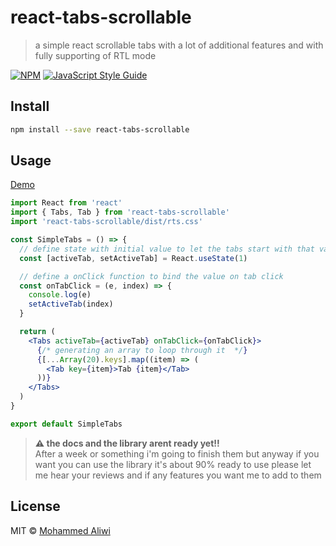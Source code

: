 # react-tabs-scrollable

> a simple react scrollable tabs with a lot of additional features and with fully supporting of RTL mode

[![NPM](https://img.shields.io/npm/v/react-tabs-scrollable.svg)](https://www.npmjs.com/package/react-tabs-scrollable) [![JavaScript Style Guide](https://img.shields.io/badge/code_style-standard-brightgreen.svg)](https://standardjs.com)

## Install

```bash
npm install --save react-tabs-scrollable
```

## Usage

[Demo](https://react-nav-tabs.vercel.app/)

```jsx
import React from 'react'
import { Tabs, Tab } from 'react-tabs-scrollable'
import 'react-tabs-scrollable/dist/rts.css'

const SimpleTabs = () => {
  // define state with initial value to let the tabs start with that value
  const [activeTab, setActiveTab] = React.useState(1)

  // define a onClick function to bind the value on tab click
  const onTabClick = (e, index) => {
    console.log(e)
    setActiveTab(index)
  }

  return (
    <Tabs activeTab={activeTab} onTabClick={onTabClick}>
      {/* generating an array to loop through it  */}
      {[...Array(20).keys].map((item) => (
        <Tab key={item}>Tab {item}</Tab>
      ))}
    </Tabs>
  )
}

export default SimpleTabs

```
> **⚠ the docs and the library arent ready yet!!**  
> After a week or something i'm going to finish them but anyway if you want you can use the library it's about 90% ready to use 
> please let me hear your reviews and if any features you want me to add to them



## License

MIT © [Mohammed Aliwi](https://github.com/Mood-al/react-tabs-scrollable)
